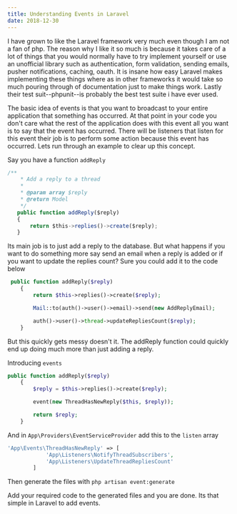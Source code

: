 ```yaml
---
title: Understanding Events in Laravel
date: 2018-12-30
---
```


I have grown to like the Laravel framework very much even though I am not a fan of php. The reason why I like it so much is because it takes care of a lot of things that you would normally have to try implement yourself or use an unofficial library such as authentication, form validation, sending emails, pusher notifications, caching, oauth. It is insane how easy Laravel makes implementing these things where as in other frameworks it would take so much pouring through of documentation just to make things work. Lastly their test suit--phpunit--is probably the best test suite i have ever used.

The basic idea of events is that you want to broadcast to your entire application that something has occurred. At that point in your code you don't care what the rest of the application does with this event all you want is to say that the event has occurred. There will be listeners that listen for this event their job is to perform some action because this event has occurred. Lets run through an example to clear up this concept.

Say you have a function `addReply`
 ```jsx
 /**
     * Add a reply to a thread
     *
     * @param array $reply
     * @return Model
     */
    public function addReply($reply)
    {
        return $this->replies()->create($reply);
    }
```
Its main job is to just add a reply to the database. But what happens if you want to do something more say send an email when a reply is added or if you want to update the replies count? Sure you could add it to the code below

```php
 public function addReply($reply)
    {
        return $this->replies()->create($reply);

        Mail::to(auth()->user()->email)->send(new AddReplyEmail);

        auth()->user()->thread->updateRepliesCount($reply);
    }
```

But this quickly gets messy doesn't it. The addReply function could quickly end up doing much more than just adding a reply.

Introducing `events`
```php
public function addReply($reply)
    {
        $reply = $this->replies()->create($reply);

        event(new ThreadHasNewReply($this, $reply));

        return $reply;
    }
```

And in `App\Providers\EventServiceProvider` add this to the `listen` array
```php
'App\Events\ThreadHasNewReply' => [
            'App\Listeners\NotifyThreadSubscribers',
            'App\Listeners\UpdateThreadRepliesCount'
        ]
```

Then generate the files with `php artisan event:generate`

Add your required code to the generated files and you are done. Its that simple in Laravel to add events.